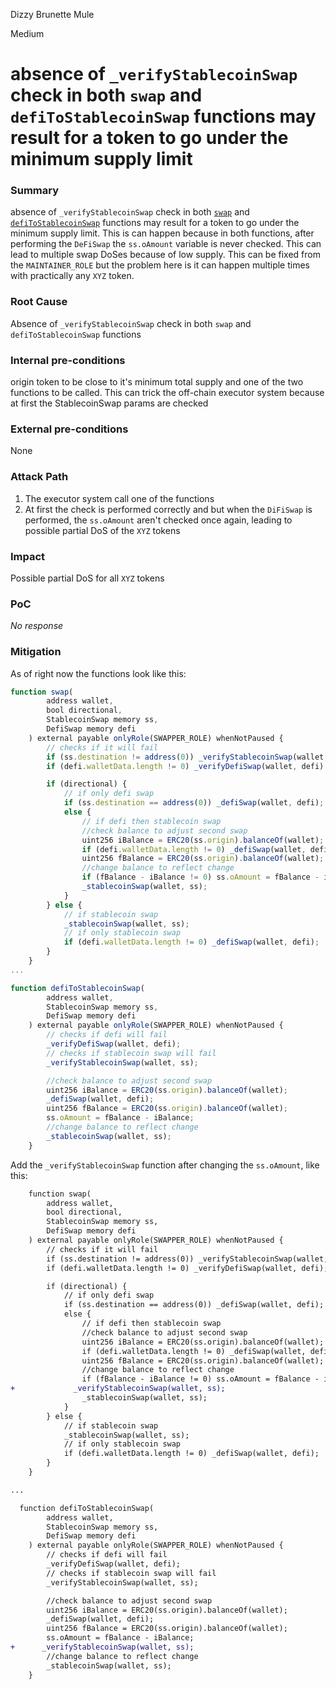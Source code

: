 Dizzy Brunette Mule

Medium

# absence of `_verifyStablecoinSwap` check in both `swap` and `defiToStablecoinSwap` functions may result for a token to go under the minimum supply limit

### Summary

absence of `_verifyStablecoinSwap` check in both [`swap`](https://github.com/sherlock-audit/2024-11-telcoin/blob/main/telcoin-audit/contracts/swap/AmirX.sol#L73-L102) and [`defiToStablecoinSwap`](https://github.com/sherlock-audit/2024-11-telcoin/blob/main/telcoin-audit/contracts/swap/AmirX.sol#L111-L128) functions may result for a token to go under the minimum supply limit. This is can happen because in both functions, after performing the `DeFiSwap` the `ss.oAmount` variable is never checked. This can lead to multiple swap DoSes because of low supply. This can be fixed from the `MAINTAINER_ROLE` but the problem here is it can happen multiple times with practically any `XYZ` token.

### Root Cause

Absence of `_verifyStablecoinSwap` check in both `swap` and `defiToStablecoinSwap` functions

### Internal pre-conditions

origin token to be close to it's minimum total supply and one of the two functions to be called. This can trick the off-chain executor system because at first the StablecoinSwap params are checked

### External pre-conditions

None 

### Attack Path

1. The executor system call one of the functions
2. At first the check is performed correctly and but when the `DiFiSwap` is performed, the `ss.oAmount` aren't checked once again, leading to possible partial DoS of the `XYZ` tokens

### Impact

Possible partial DoS for all `XYZ` tokens

### PoC

_No response_

### Mitigation

As of right now the functions look like this:
```javascript
function swap(
        address wallet,
        bool directional,
        StablecoinSwap memory ss,
        DefiSwap memory defi
    ) external payable onlyRole(SWAPPER_ROLE) whenNotPaused {
        // checks if it will fail
        if (ss.destination != address(0)) _verifyStablecoinSwap(wallet, ss);
        if (defi.walletData.length != 0) _verifyDefiSwap(wallet, defi);

        if (directional) {
            // if only defi swap
            if (ss.destination == address(0)) _defiSwap(wallet, defi);
            else {
                // if defi then stablecoin swap
                //check balance to adjust second swap
                uint256 iBalance = ERC20(ss.origin).balanceOf(wallet);
                if (defi.walletData.length != 0) _defiSwap(wallet, defi);
                uint256 fBalance = ERC20(ss.origin).balanceOf(wallet);
                //change balance to reflect change
                if (fBalance - iBalance != 0) ss.oAmount = fBalance - iBalance;
                _stablecoinSwap(wallet, ss);
            }
        } else {
            // if stablecoin swap
            _stablecoinSwap(wallet, ss);
            // if only stablecoin swap
            if (defi.walletData.length != 0) _defiSwap(wallet, defi);
        }
    }
...

function defiToStablecoinSwap(
        address wallet,
        StablecoinSwap memory ss,
        DefiSwap memory defi
    ) external payable onlyRole(SWAPPER_ROLE) whenNotPaused {
        // checks if defi will fail
        _verifyDefiSwap(wallet, defi);
        // checks if stablecoin swap will fail
        _verifyStablecoinSwap(wallet, ss);

        //check balance to adjust second swap
        uint256 iBalance = ERC20(ss.origin).balanceOf(wallet);
        _defiSwap(wallet, defi);
        uint256 fBalance = ERC20(ss.origin).balanceOf(wallet);
        ss.oAmount = fBalance - iBalance;
        //change balance to reflect change
        _stablecoinSwap(wallet, ss);
    }

```
Add the `_verifyStablecoinSwap` function after changing the `ss.oAmount`, like this:
```diff
    function swap(
        address wallet,
        bool directional,
        StablecoinSwap memory ss,
        DefiSwap memory defi
    ) external payable onlyRole(SWAPPER_ROLE) whenNotPaused {
        // checks if it will fail
        if (ss.destination != address(0)) _verifyStablecoinSwap(wallet, ss);
        if (defi.walletData.length != 0) _verifyDefiSwap(wallet, defi);

        if (directional) {
            // if only defi swap
            if (ss.destination == address(0)) _defiSwap(wallet, defi);
            else {
                // if defi then stablecoin swap
                //check balance to adjust second swap
                uint256 iBalance = ERC20(ss.origin).balanceOf(wallet);
                if (defi.walletData.length != 0) _defiSwap(wallet, defi);
                uint256 fBalance = ERC20(ss.origin).balanceOf(wallet);
                //change balance to reflect change
                if (fBalance - iBalance != 0) ss.oAmount = fBalance - iBalance;
+             _verifyStablecoinSwap(wallet, ss);
                _stablecoinSwap(wallet, ss);
            }
        } else {
            // if stablecoin swap
            _stablecoinSwap(wallet, ss);
            // if only stablecoin swap
            if (defi.walletData.length != 0) _defiSwap(wallet, defi);
        }
    }

...

  function defiToStablecoinSwap(
        address wallet,
        StablecoinSwap memory ss,
        DefiSwap memory defi
    ) external payable onlyRole(SWAPPER_ROLE) whenNotPaused {
        // checks if defi will fail
        _verifyDefiSwap(wallet, defi);
        // checks if stablecoin swap will fail
        _verifyStablecoinSwap(wallet, ss);

        //check balance to adjust second swap
        uint256 iBalance = ERC20(ss.origin).balanceOf(wallet);
        _defiSwap(wallet, defi);
        uint256 fBalance = ERC20(ss.origin).balanceOf(wallet);
        ss.oAmount = fBalance - iBalance;
+      _verifyStablecoinSwap(wallet, ss);
        //change balance to reflect change
        _stablecoinSwap(wallet, ss);
    }

```
